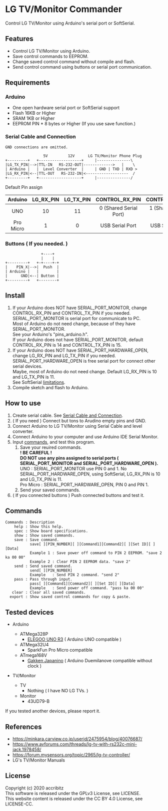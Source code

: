 # LG TV/Monitor Commander

Control LG TV/Monitor using Arduino's serial port or SoftSerial.

## Features

* Control LG TV/Monitor using Arduino.
* Save control commands to EEPROM.
* Change saved control command without compile and flash.
* Send control command using buttons or serial port communication.

## Requirements

### Arduino

* One open hardware serial port or SoftSerial support
* Flash 16KB or Higher
* SRAM 1KB or Higher
* EEPROM PIN * 8 bytes or Higher (If you use save function.)

### Serial Cable and Connection

~~~
GND connections are omitted.

                 5V         12V      LG TV/Monitor Phone Plug
+---------+   +-------------------+     |---------------\
|LG_TX_PIN|-->|TTL-IN   RS-232-OUT|------------->   |    \
| Arduino |   |  Level Converter  |     | GND | TXD | RXD >
|LG_RX_PIN|<--|TTL-OUT   RS-232-IN|<-------------------  /
+---------+   +-------------------+     |---------------/
~~~

Default Pin assign

|Arduino|LG_RX_PIN|LG_TX_PIN|CONTROL_RX_PIN|CONTROL_TX_PIN|
|:--:|:--:|:--:|:--:|:--:|
|UNO|10|11|0 (Shared Serial Port)|1 (Shared Serial Port)|
|Pro Micro|1|0|USB Serial Port|USB Serial Port|

### Buttons ( If you needed. )

~~~
                +----+
                |    |
+---------+   +-+----+-+
|    PIN_X|-->|  Push  |
| Arduino |   |        |
|      GND|<--| Button |
+---------+   +--------+
~~~

## Install

1. If your Arduino does NOT have SERIAL_PORT_MONITOR, change CONTROL_RX_PIN and CONTROL_TX_PIN if you needed.  
    SERIAL_PORT_MONITOR is serial port for communicate to PC.  
    Most of Arduino do not need change, because of they have SERIAL_PORT_MONITOR.  
    See your Arduino's "pins_arduino.h".  
    If your Arduino does not have SERIAL_PORT_MONITOR, default CONTROL_RX_PIN is 14 and CONTROL_TX_PIN is 15.
1. If your Arduino does NOT have SERIAL_PORT_HARDWARE_OPEN, change LG_RX_PIN and LG_TX_PIN if you needed.  
    SERIAL_PORT_HARDWARE_OPEN is free serial port for connect other serial devices.  
    Maybe, most of Arduino do not need change. Default LG_RX_PIN is 10 and LG_TX_PIN is 11.  
    See SoftSerial [limitations](https://www.arduino.cc/en/Reference/SoftwareSerial).
1. Compile sketch and flash to Arduino.

## How to use

1. Create serial cable. See [Serial Cable and Connection](#Serial-Cable-and-Connection).  
1. ( If you need ) Connect but	tons to Arudino empty pins and GND.  
1. Connect Arduino to LG TV/Monitor using Serial Cable and level converter.  
1. Connect Arduino to your computer and use Arduino IDE Serial Monitor.  
1. Input [commands](#Commands), and test this program.  
    1. Save your reuired commands.  
        **! BE CAREFUL !**  
        **DO NOT use any pins assigned to serial ports ( SERIAL_PORT_MONITOR and SERIAL_PORT_HARDWARE_OPEN ).**  
        UNO : SERIAL_PORT_MONITOR use PIN 0 and 1. No SERIAL_PORT_HARDWARE_OPEN, using SoftSerial, LG_RX_PIN is 10 and LG_TX_PIN is 11.  
        Pro Micro : SERIAL_PORT_HARDWARE_OPEN, PIN 0 and PIN 1.  
    1. Send your saved commands.  
1. ( If you connected buttons ) Push connected buttons and test it.

## Commands

~~~
Commands : Description
    help : Show this help.
    spec : Show board specifications.
    show : Show saved commands.
    save : Save command.
           save[ ][PIN_NUMBER][ ][Command1][Command2][ ][Set ID][ ][Data]
           Example 1 : Save power off command to PIN 2 EEPROM. "save 2 ka 00 00"
           Example 2 : Clear PIN 2 EEPROM data. "save 2"
    send : Send saved command.
           send[ ][PIN_NUMBER]
           Example   : Send PIN 2 command. "send 2"
    pass : Pass through input.
           pass[ ][Command1][Command2][ ][Set ID][ ][Data]
           Example   : Send power off command. "pass ka 00 00"
   clear : Clear all saved commands.
  export : Show saved control commands for copy & paste.
~~~


## Tested devices

- Arduino
    - ATMega328P
        - [ELEGOO UNO R3](https://www.elegoo.com/product/elegoo-uno-r3-board-atmega328p-atmega16u2-with-usb-cable/) ( Arduino UNO compatible )
    - ATMega32U4
        - SparkFun Pro Micro compatible
    - ATmega168V
        - [Gakken Japanino](https://otonanokagaku.net/japanino/) ( Arduino Duemilanove compatible without clock )

- TV/Monitor
   - TV
        - Nothing ( I have NO LG TVs. )
   - Monitor
        - 43UD79-B

If you tested another devices, please report it.


## References

- https://minkara.carview.co.jp/userid/2475954/blog/40076687/
- https://www.avforums.com/threads/lg-tv-with-rs232c-mini-jack.1978458/
- https://forum.mysensors.org/topic/2965/lg-tv-controller/
- LG's TV/Monitor Manuals

## License
Copyright (c) 2020 accribitz  
This software is released under the GPLv3 License, see LICENSE.  
This website content is released under the CC BY 4.0 License, see LICENSE-CC.

